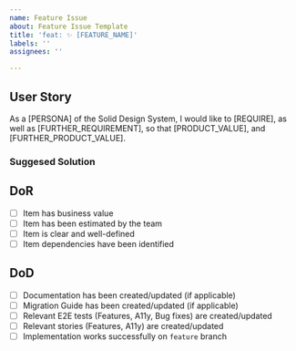 ```yaml
---
name: Feature Issue
about: Feature Issue Template
title: 'feat: ✨ [FEATURE_NAME]'
labels: ''
assignees: ''

---
```


## User Story
As a [PERSONA] of the Solid Design System, I would like to [REQUIRE], as well as [FURTHER_REQUIREMENT],
so that [PRODUCT_VALUE], and [FURTHER_PRODUCT_VALUE].
### Suggesed Solution

## DoR
- [ ] Item has business value
- [ ] Item has been estimated by the team
- [ ] Item is clear and well-defined
- [ ] Item dependencies have been identified

## DoD
- [ ] Documentation has been created/updated (if applicable)
- [ ] Migration Guide has been created/updated (if applicable)
- [ ] Relevant E2E tests (Features, A11y, Bug fixes) are created/updated
- [ ] Relevant stories (Features, A11y) are created/updated
- [ ] Implementation works successfully on `feature` branch
